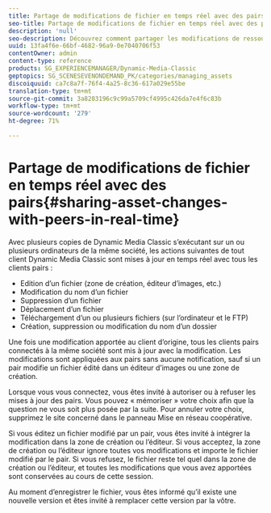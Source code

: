 ```yaml
---
title: Partage de modifications de fichier en temps réel avec des pairs
seo-title: Partage de modifications de fichier en temps réel avec des pairs
description: 'null'
seo-description: Découvrez comment partager les modifications de ressources avec des pairs en temps réel.
uuid: 13fa4f6e-66bf-4682-96a9-0e7040706f53
contentOwner: admin
content-type: reference
products: SG_EXPERIENCEMANAGER/Dynamic-Media-Classic
geptopics: SG_SCENESEVENONDEMAND_PK/categories/managing_assets
discoiquuid: ca7c8a7f-76f4-4a25-8c36-617a029e55be
translation-type: tm+mt
source-git-commit: 3a8283196c9c99a5709cf4995c426da7e4f6c83b
workflow-type: tm+mt
source-wordcount: '279'
ht-degree: 71%

---
```



# Partage de modifications de fichier en temps réel avec des pairs{#sharing-asset-changes-with-peers-in-real-time}

Avec plusieurs copies de Dynamic Media Classic s’exécutant sur un ou plusieurs ordinateurs de la même société, les actions suivantes de tout client Dynamic Media Classic sont mises à jour en temps réel avec tous les clients pairs :

* Edition d’un fichier (zone de création, éditeur d’images, etc.)
* Modification du nom d’un fichier
* Suppression d’un fichier
* Déplacement d’un fichier
* Téléchargement d’un ou plusieurs fichiers (sur l’ordinateur et le FTP)
* Création, suppression ou modification du nom d’un dossier

Une fois une modification apportée au client d’origine, tous les clients pairs connectés à la même société sont mis à jour avec la modification. Les modifications sont appliquées aux pairs sans aucune notification, sauf si un pair modifie un fichier édité dans un éditeur d’images ou une zone de création.

Lorsque vous vous connectez, vous êtes invité à autoriser ou à refuser les mises à jour des pairs. Vous pouvez « mémoriser » votre choix afin que la question ne vous soit plus posée par la suite. Pour annuler votre choix, supprimez le site concerné dans le panneau Mise en réseau coopérative.

Si vous éditez un fichier modifié par un pair, vous êtes invité à intégrer la modification dans la zone de création ou l’éditeur. Si vous acceptez, la zone de création ou l’éditeur ignore toutes vos modifications et importe le fichier modifié par le pair. Si vous refusez, le fichier reste tel quel dans la zone de création ou l’éditeur, et toutes les modifications que vous avez apportées sont conservées au cours de cette session.

Au moment d’enregistrer le fichier, vous êtes informé qu’il existe une nouvelle version et êtes invité à remplacer cette version par la vôtre.
